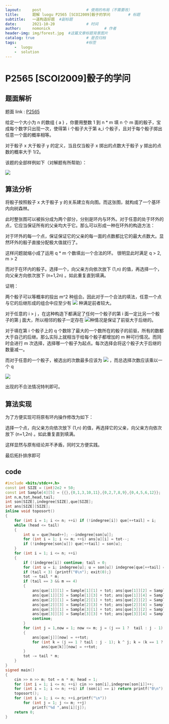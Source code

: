 ```yaml
---
layout:     post                    # 使用的布局（不需要改）
title:      题解 luogu P2565 [SCOI2009]骰子的学问        # 标题 
subtitle:   一道构造好题  #副标题
date:       2021-10-20              # 时间
author:     nomonick                        # 作者
header-img: img/forest.jpg  #这篇文章标题背景图片
catalog: true                       # 是否归档
tags:                               #标签
    -  luogu
    -  solution
---
```


# P2565 [SCOI2009]骰子的学问

## 题面解析

题面 link : [P2565](https://www.luogu.com.cn/problem/P2565)

给定一个大小为 n 的数组 { a } ，你要用整数 1 到 n * m 填 n 个 m 面的骰子，宝成每个数字只出现一次，使得第 i 个骰子大于第 a_i 个骰子，且对于每个骰子掷出任意一个面的概率相等。

对于骰子 x 大于骰子 y 的定义，当且仅当骰子 x 掷出的点数大于骰子 y 掷出的点数的概率大于 1/2。

该题的全部样例如下（对解题有所帮助）：

![](https://pic.imgdb.cn/item/617fdcb92ab3f51d91a915bb.jpg)

## 算法分析

将骰子按照骰子 x 大于骰子 y 的关系建立有向图。而这张图，就构成了一个基环内向树森林。

此时整张图可以被拆分成为两个部分，分别是环内与环外。对于任意的处于环外的点，它应当保证所有的父亲均大于它。那么可以形成一种在环外的构造方法：

对于环外的每一个点，保证保证它的父亲的每一面的点数都比它的最大点数大。显然环外的骰子直接分配极大值就行了。

这样问题就缩小成了运用 q * m 个数填出一个合法的环。 很明显此时满足 q > 2, m > 2

而对于在环内的骰子。选择一个，向父亲方向依次放下 (1,n) 的值，再选择一个，向父亲方向依次放下 (n+1,2n) 。如此重复直到填满。

证明：

两个骰子可以等概率的投出 m^2 种组合。因此对于一个合法的填法，任意一个点与它的后继形成的组合中应至少有 ![](https://pic.imgdb.cn/item/618131852ab3f51d91006d03.jpg)  种满足前者较大。

对于任意的 i > j ，在这种构造下都满足了任何一个骰子的第 i 面一定比另一个骰子的第 j 面大，所以相邻的骰子一定存在 ![](https://pic.imgdb.cn/item/618131a52ab3f51d9100ac97.jpg)种情况是保证了前驱大于后继的。

对于填在第 i 个骰子上的 q 个数除了最大的一个数所在的骰子的前驱，所有的数都大于自己的后继。那么实际上就相当于给每个骰子都增加的 m 种可行情况。而同时会进行 m 次选择，选择哪一个骰子为起点。每次选择会将这个骰子大于后继的数量减一。

而对于任意的一个骰子，被选出的次数最多应该为 ![](https://pic.imgdb.cn/item/618131be2ab3f51d9100da86.jpg)  ，而总选择次数应该乘以一个 q 

![](https://pic.imgdb.cn/item/618132a22ab3f51d910276c2.jpg)

出现的不合法情况特判即可。

## 算法实现

为了方便实现可将原有环内操作修改为如下：

选择一个点，向父亲方向依次放下 (1,n) 的值，再选择它的父亲，向父亲方向依次放下 (n+1,2n) 。如此重复直到填满。

这样显然与原有结论并不矛盾，同时又方便实践。

最后拓扑排序即可

## code

```cpp
#include <bits/stdc++.h>
const int SIZE = (int)2e2 + 50;
const int Sample[4][5] = {{},{0,1,3,10,11},{0,2,7,8,9},{0,4,5,6,12}};
int n,m,tot,head,tail;
int son[SIZE],indegree[SIZE],que[SIZE];
int ans[SIZE][SIZE];
inline void toposort()
{
	for (int i = 1; i <= n; ++i) if (!indegree[i]) que[++tail] = i;
	while (head <= tail)
	{
		int u = que[head++]; --indegree[son[u]];
		for (int i = 1; i <= m; ++i) ans[u][i] = tot--;
		if (!indegree[son[u]]) que[++tail] = son[u];
	}
	for (int i = 1; i <= n; ++i)
	{
		if (!indegree[i]) continue; tail = 0;
		for (int u = i; indegree[u]; u = son[u]) indegree[que[++tail] = u] = 0;
		if (tail < 3) {printf("0\n"); exit(0);}
		tot -= tail * m;
		if (tail == 3 && m == 4)
		{
			ans[que[1]][1] = Sample[1][1] + tot; ans[que[1]][2] = Sample[1][2] + tot;
			ans[que[1]][3] = Sample[1][3] + tot; ans[que[1]][4] = Sample[1][4] + tot;
			ans[que[2]][1] = Sample[2][1] + tot; ans[que[2]][2] = Sample[2][2] + tot;
			ans[que[2]][3] = Sample[2][3] + tot; ans[que[2]][4] = Sample[2][4] + tot;
			ans[que[3]][1] = Sample[3][1] + tot; ans[que[3]][2] = Sample[3][2] + tot;
			ans[que[3]][3] = Sample[3][3] + tot; ans[que[3]][4] = Sample[3][4] + tot;
			continue;
		}
		for (int j = 1,now = 1; now <= m; j = (j == 1 ?  tail : j - 1), ++now)
		{
			ans[que[j]][now] = ++tot;
			for (int k = (j == 1 ? tail : j - 1); k ^ j; k = (k == 1 ?  tail : k - 1)) 
				ans[que[k]][now] = ++tot;
		}
		tot -= tail * m;
	}
}
signed main()
{
	cin >> n >> m; tot = n * m; head = 1;
	for (int i = 1; i <= n; ++i) cin >> son[i],indegree[son[i]]++;
	for (int i = 1; i <= n; ++i) if (son[i] == i) return printf("0\n"),0;
	toposort();
	for (int i = 1; i <= n; ++i,printf("\n"))
		for (int j = 1; j <= m; ++j)
			printf("%d ",ans[i][j]);
	return 0;
}

```

